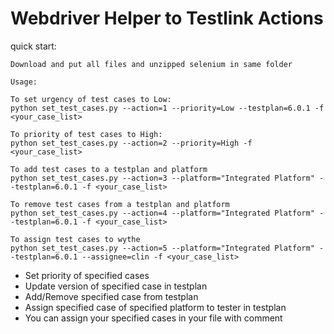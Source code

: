 Webdriver Helper to Testlink Actions
====================================

quick start:

    Download and put all files and unzipped selenium in same folder

    Usage:

    To set urgency of test cases to Low:
    python set_test_cases.py --action=1 --priority=Low --testplan=6.0.1 -f <your_case_list>

    To priority of test cases to High:
    python set_test_cases.py --action=2 --priority=High -f <your_case_list>

    To add test cases to a testplan and platform
	python set_test_cases.py --action=3 --platform="Integrated Platform" --testplan=6.0.1 -f <your_case_list>

	To remove test cases from a testplan and platform
	python set_test_cases.py --action=4 --platform="Integrated Platform" --testplan=6.0.1 -f <your_case_list>

	To assign test cases to wythe
	python set_test_cases.py --action=5 --platform="Integrated Platform" --testplan=6.0.1 --assignee=clin -f <your_case_list>


 - Set priority of specified cases
 - Update version of specified case in testplan
 - Add/Remove specified case from testplan
 - Assign specified case of specified platform to tester in testplan
 - You can assign your specified cases in your file with comment
